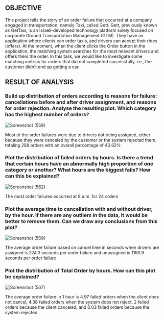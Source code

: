 ## OBJECTIVE
This project tells the story of an order failure that occurred at a company engaged in transportation, namely Taxi, called Gett. Gett, previously known as GetTaxi, is an Israeli-developed technology platform solely focused on corporate Ground Transportation Management (GTM). They have an application where clients can order taxis, and drivers can accept their rides (offers). At the moment, when the client clicks the Order button in the application, the matching system searches for the most relevant drivers and offers them the order. In this task, we would like to investigate some matching metrics for orders that did not completed successfully, i.e., the customer didn’t end up getting a car.

## RESULT OF ANALYSIS
### Build up distribution of orders according to reasons for failure: cancellations before and after driver assignment, and reasons for order rejection. Analyse the resulting plot. Which category has the highest number of orders?

![Screenshot (559)](https://github.com/alfiansyach23/my_project/assets/127624933/97463f1b-e401-4cfa-849a-58be5508eb2a)

Most of the order failures were due to drivers not being assigned, either because they were canceled by the customer or the system rejected them, totaling 298 orders with an overall percentage of 43.63%

### Plot the distribution of failed orders by hours. Is there a trend that certain hours have an abnormally high proportion of one category or another? What hours are the biggest fails? How can this be explained?

![Screenshot (562)](https://github.com/alfiansyach23/my_project/assets/127624933/8f34d4b5-e3fc-489d-b143-05f56b0ded13)

The most order failures occurred at 8 a.m. for 24 orders

### Plot the average time to cancellation with and without driver, by the hour. If there are any outliers in the data, it would be better to remove them. Can we draw any conclusions from this plot?

![Screenshot (569)](https://github.com/alfiansyach23/my_project/assets/127624933/bdd898e3-d02d-4adc-8783-cf8665a78e4b)

The average order failure based on cancel time in seconds when drivers are assigned is 274.3 seconds per order failure and unassigned is 1190.9 seconds per order failure

### Plot the distribution of Total Order by hours. How can this plot be explained?

![Screenshot (567)](https://github.com/alfiansyach23/my_project/assets/127624933/81451c84-8619-48bc-a74c-b60cdd7f3996)

The average order failure in 1 hour is 4.97 failed orders when the client does not cancel, 4.38 failed orders when the system does not reject, 2 failed orders because the client canceled, and 0.03 failed orders because the system rejected
